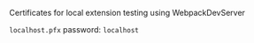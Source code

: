 Certificates for local extension testing using WebpackDevServer

`localhost.pfx` password: `localhost`
